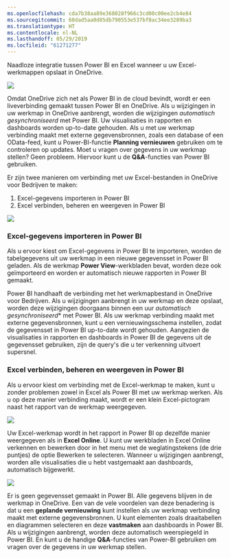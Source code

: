 ```yaml
---
ms.openlocfilehash: cda7b38aa89e368028f966c3cd00c00ee2cb4e84
ms.sourcegitcommit: 60dad5aa0d85db790553e537bf8ac34ee3289ba3
ms.translationtype: HT
ms.contentlocale: nl-NL
ms.lasthandoff: 05/29/2019
ms.locfileid: "61271277"
---
```

Naadloze integratie tussen Power BI en Excel wanneer u uw Excel-werkmappen opslaat in OneDrive.

![](media/5-4-connect-onedrive-for-business/5-4_1.png)

Omdat OneDrive zich net als Power BI in de cloud bevindt, wordt er een liveverbinding gemaakt tussen Power BI en OneDrive. Als u wijzigingen in uw werkmap in OneDrive aanbrengt, worden die wijzigingen *automatisch gesynchroniseerd* met Power BI. Uw visualisaties in rapporten en dashboards worden up-to-date gehouden. Als u met uw werkmap verbinding maakt met externe gegevensbronnen, zoals een database of een OData-feed, kunt u Power-BI-functie **Planning vernieuwen** gebruiken om te controleren op updates. Moet u vragen over gegevens in uw werkmap stellen? Geen probleem. Hiervoor kunt u de **Q&A**-functies van Power BI gebruiken.

Er zijn twee manieren om verbinding met uw Excel-bestanden in OneDrive voor Bedrijven te maken:

1. Excel-gegevens importeren in Power BI
2. Excel verbinden, beheren en weergeven in Power BI

![](media/5-4-connect-onedrive-for-business/5-4_3.png)

### <a name="import-excel-data-into-power-bi"></a>Excel-gegevens importeren in Power BI
Als u ervoor kiest om Excel-gegevens in Power BI te importeren, worden de tabelgegevens uit uw werkmap in een nieuwe gegevensset in Power BI geladen. Als de werkmap **Power View**-werkbladen bevat, worden deze ook geïmporteerd en worden er automatisch nieuwe rapporten in Power BI gemaakt.

Power BI handhaaft de verbinding met het werkmapbestand in OneDrive voor Bedrijven. Als u wijzigingen aanbrengt in uw werkmap en deze opslaat, worden deze wijzigingen doorgaans binnen een uur *automatisch gesynchroniseerd** met Power BI. Als uw werkmap verbinding maakt met externe gegevensbronnen, kunt u een vernieuwingsschema instellen, zodat de gegevensset in Power BI up-to-date wordt gehouden. Aangezien de visualisaties in rapporten en dashboards in Power BI de gegevens uit de gegevensset gebruiken, zijn de query's die u ter verkenning uitvoert supersnel.

### <a name="connect-manage-and-view-excel-in-power-bi"></a>Excel verbinden, beheren en weergeven in Power BI
Als u ervoor kiest om verbinding met de Excel-werkmap te maken, kunt u zonder problemen zowel in Excel als Power BI met uw werkmap werken. Als u op deze manier verbinding maakt, wordt er een klein Excel-pictogram naast het rapport van de werkmap weergegeven.

![](media/5-4-connect-onedrive-for-business/5-4_4.png)

Uw Excel-werkmap wordt in het rapport in Power BI op dezelfde manier weergegeven als in **Excel Online**. U kunt uw werkbladen in Excel Online verkennen en bewerken door in het menu met de weglatingstekens (de drie puntjes) de optie Bewerken te selecteren. Wanneer u wijzigingen aanbrengt, worden alle visualisaties die u hebt vastgemaakt aan dashboards, automatisch bijgewerkt.

![](media/5-4-connect-onedrive-for-business/5-4_5.png)

Er is geen gegevensset gemaakt in Power BI. Alle gegevens blijven in de werkmap in OneDrive. Een van de vele voordelen van deze benadering is dat u een **geplande vernieuwing** kunt instellen als uw werkmap verbinding maakt met externe gegevensbronnen. U kunt elementen zoals draaitabellen en diagrammen selecteren en deze **vastmaken** aan dashboards in Power BI. Als u wijzigingen aanbrengt, worden deze automatisch weerspiegeld in Power BI. En kunt u de handige **Q&A**-functies van Power-BI gebruiken om vragen over de gegevens in uw werkmap stellen.  

